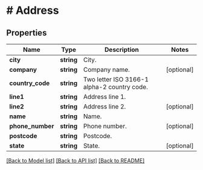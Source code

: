 # # Address

## Properties

Name | Type | Description | Notes
------------ | ------------- | ------------- | -------------
**city** | **string** | City. |
**company** | **string** | Company name. | [optional]
**country_code** | **string** | Two letter ISO 3166-1 alpha-2 country code. |
**line1** | **string** | Address line 1. |
**line2** | **string** | Address line 2. | [optional]
**name** | **string** | Name. |
**phone_number** | **string** | Phone number. | [optional]
**postcode** | **string** | Postcode. |
**state** | **string** | State. | [optional]

[[Back to Model list]](../../README.md#models) [[Back to API list]](../../README.md#endpoints) [[Back to README]](../../README.md)

